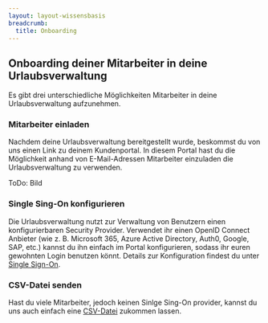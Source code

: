 ```yaml
---
layout: layout-wissensbasis
breadcrumb:
  title: Onboarding
---
```



## Onboarding deiner Mitarbeiter in deine Urlaubsverwaltung 

Es gibt drei unterschiedliche Möglichkeiten Mitarbeiter in deine Urlaubsverwaltung aufzunehmen.

### Mitarbeiter einladen

Nachdem deine Urlaubsverwaltung bereitgestellt wurde, beskommst du von uns einen Link zu deinem Kundenportal.
In diesem Portal hast du die Möglichkeit anhand von E-Mail-Adressen Mitarbeiter einzuladen die Urlaubsverwaltung zu verwenden.

ToDo: Bild

### Single Sing-On konfigurieren

Die Urlaubsverwaltung nutzt zur Verwaltung von Benutzern einen konfigurierbaren Security Provider.
Verwendet ihr einen OpenID Connect Anbieter (wie z. B. Microsoft 365, Azure Active Directory, Auth0, Google, SAP, etc.) 
kannst du ihn einfach im Portal konfigurieren, sodass ihr euren gewohnten Login benutzen könnt.
Details zur Konfiguration findest du unter [Single Sign-On](/hilfe/sso).

### CSV-Datei senden

Hast du viele Mitarbeiter, jedoch keinen Sinlge Sing-On provider, kannst du uns auch einfach eine [CSV-Datei](https://urlaubsverwaltung.cloud/neuigkeiten/2021-11-19-onboarding-csv/) zukommen lassen.
